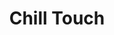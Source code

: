 ---
title: "Chill Touch"

spell:
  schools:
    - name:        "Necromancy"
      subschools:  []
      descriptors: []
  classes:
    - name:  "Sorcerer/Wizard"
      abbr:  "Sor/Wiz"
      level: 1
  components:         [V, S]
  castingTime:        "1 standard action"
  range:              "Touch"
  target:             "Creature or creatures touched (up to one/level)"
  duration:           "Instantaneous"
  savingThrow:        "Fortitude partial or Will negates; see text"
  spellResistance:    "Yes"
  description:        |
    A touch from your hand, which glows with blue energy, disrupts the life force of living creatures. Each touch channels negative energy that deals {% die_roll 1 6 0 %} points of damage. The touched creature also takes 1 point of Strength damage unless it makes a successful Fortitude saving throw. You can use this melee touch attack up to one time per level.

    An undead creature you touch takes no damage of either sort, but it must make a successful Will saving throw or flee as if panicked for {% die_roll 1 4 0 %} rounds +1 round per caster level.
---